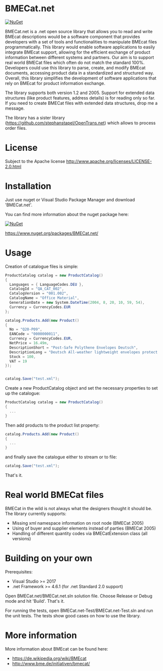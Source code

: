 # BMECat.net
[![NuGet](https://img.shields.io/nuget/v/BMECat.net?color=blue)](https://www.nuget.org/packages/BMECat.net/)

BMECat.net is a .net open source library that allows you to read and write BMEcat descriptions would be a software component that provides developers with a set of tools and functionalities to manipulate BMEcat files programmatically. This library would enable software applications to easily integrate BMEcat support, allowing for the efficient exchange of product information between different systems and partners. Our aim is to support real world BMECat files which often do not match the standard 100%.
Developers could use this library to parse, create, and modify BMEcat documents, accessing product data in a standardized and structured way. Overall, this library simplifies the development of software applications that rely on BMEcat for product information exchange.

The library supports both version 1.2 and 2005. Support for extended data structures (like product features, address details) is for reading only so far. If you need to create BMECat files with extended data structures, drop me a message.

The library has a sister library (https://github.com/stephanstapel/OpenTrans.net) which allows to process order files.


# License
Subject to the Apache license http://www.apache.org/licenses/LICENSE-2.0.html

# Installation
Just use nuget or Visual Studio Package Manager and download 'BMECat.net'.

You can find more information about the nuget package here:

[![NuGet](https://img.shields.io/nuget/v/BMECat.net?color=blue)](https://www.nuget.org/packages/BMECat.net/)

https://www.nuget.org/packages/BMECat.net/

# Usage

Creation of catalogue files is simple:
```C#
ProductCatalog catalog = new ProductCatalog()
{
  Languages = { LanguageCodes.DEU },
  CatalogId = "QA_CAT_002",
  CatalogVersion = "001.002",
  CatalogName = "Office Material",
  GenerationDate = new System.DateTime(2004, 8, 20, 10, 59, 54),
  Currency = CurrencyCodes.EUR
};

catalog.Products.Add(new Product()
{
  No = "Q20-P09",
  EANCode = "0000000011",
  Currency = CurrencyCodes.EUR,
  NetPrice = 16.49m,
  DescriptionShort = "Post-Safe Polythene Envelopes Deutsch",
  DescriptionLong = "Deutsch All-weather lightweight envelopes protect your contents and save you money. ALL - WEATHER.Once sealed, Post-Safe envelopes are completely waterproof.Your contents won't get damaged.",
  Stock = 100,
  VAT = 19
});


catalog.Save("test.xml");
```

Create a new ProductCatalog object and set the necessary properties to set up the catalogue:

```C#
ProductCatalog catalog = new ProductCatalog()
{
  ...
}
```

Then add products to the product list property:

```C#
catalog.Products.Add(new Product()
{
  ...
}
```

and finally save the catalogue either to stream or to file:


```C#
catalog.Save("test.xml");
```

That's it.

# Real world BMECat files

BMECat in the wild is not always what the designers thought it should be. The library currently supports:

* Missing xml namespace information on <BMECAT> root node (BMECat 2005)
* Using of buyer and supplier elements instead of parties (BMECat 2005)
* Handling of different quantity codes via BMECatExtension class (all versions)

# Building on your own

Prerequisites:
* Visual Studio >= 2017
* .net Framework >= 4.6.1 (for .net Standard 2.0 support)

Open BMECat.net/BMECat.net.sln solution file. Choose Release or Debug mode and hit 'Build'. That's it.

For running the tests, open BMECat.net-Test/BMECat.net-Test.sln and run the unit tests. The tests show good cases on how to use the library.

# More information
More information about BMEcat can be found here:
* https://de.wikipedia.org/wiki/BMEcat
* http://www.bme.de/initiativen/bmecat/

